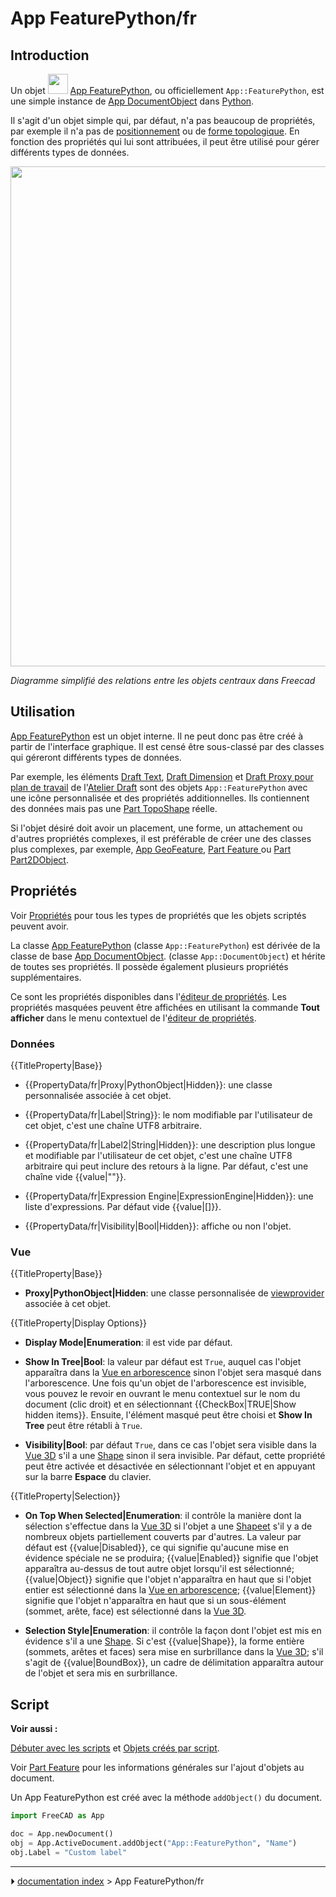 # App FeaturePython/fr
## Introduction

Un objet <img alt="" src=images/Feature.svg  style="width:32px;"> [App FeaturePython](App_FeaturePython/fr.md), ou officiellement `App::FeaturePython`, est une simple instance de [App DocumentObject](App_DocumentObject/fr.md) dans [Python](Python/fr.md).

Il s\'agit d\'un objet simple qui, par défaut, n\'a pas beaucoup de propriétés, par exemple il n\'a pas de [positionnement](Placement/fr.md) ou de [forme topologique](Part_TopoShape/fr.md). En fonction des propriétés qui lui sont attribuées, il peut être utilisé pour gérer différents types de données.

<img alt="" src=images/FreeCAD_core_objects.svg  style="width:800px;">



*Diagramme simplifié des relations entre les objets centraux dans Freecad*



## Utilisation

[App FeaturePython](App_FeaturePython/fr.md) est un objet interne. Il ne peut donc pas être créé à partir de l\'interface graphique. Il est censé être sous-classé par des classes qui géreront différents types de données.

Par exemple, les éléments [Draft Text](Draft_Text/fr.md), [Draft Dimension](Draft_Dimension/fr.md) et [Draft Proxy pour plan de travail](Draft_WorkingPlaneProxy/fr.md) de l\'[Atelier Draft](Draft_Workbench/fr.md) sont des objets `App::FeaturePython` avec une icône personnalisée et des propriétés additionnelles. Ils contiennent des données mais pas une [Part TopoShape](Part_TopoShape/fr.md) réelle.

Si l\'objet désiré doit avoir un placement, une forme, un attachement ou d\'autres propriétés complexes, il est préférable de créer une des classes plus complexes, par exemple, [App GeoFeature](App_GeoFeature/fr.md), [Part Feature ](Part_Feature/fr.md) ou [Part Part2DObject](Part_Part2DObject/fr.md).



## Propriétés

Voir [Propriétés](Property/fr.md) pour tous les types de propriétés que les objets scriptés peuvent avoir.

La classe [App FeaturePython](App_FeaturePython/fr.md) (classe `App::FeaturePython`) est dérivée de la classe de base [App DocumentObject](App_DocumentObject/fr.md). (classe `App::DocumentObject`) et hérite de toutes ses propriétés. Il possède également plusieurs propriétés supplémentaires.

Ce sont les propriétés disponibles dans l\'[éditeur de propriétés](Property_editor/fr.md). Les propriétés masquées peuvent être affichées en utilisant la commande **Tout afficher** dans le menu contextuel de l\'[éditeur de propriétés](Property_editor/fr.md).



### Données


{{TitleProperty|Base}}

-    {{PropertyData/fr|Proxy|PythonObject|Hidden}}: une classe personnalisée associée à cet objet.

-    {{PropertyData/fr|Label|String}}: le nom modifiable par l\'utilisateur de cet objet, c\'est une chaîne UTF8 arbitraire.

-    {{PropertyData/fr|Label2|String|Hidden}}: une description plus longue et modifiable par l\'utilisateur de cet objet, c\'est une chaîne UTF8 arbitraire qui peut inclure des retours à la ligne. Par défaut, c\'est une chaîne vide {{value|""}}.

-    {{PropertyData/fr|Expression Engine|ExpressionEngine|Hidden}}: une liste d\'expressions. Par défaut vide {{value|[]}}.

-    {{PropertyData/fr|Visibility|Bool|Hidden}}: affiche ou non l\'objet.



### Vue


{{TitleProperty|Base}}

-    **Proxy|PythonObject|Hidden**: une classe personnalisée de [viewprovider](Viewprovider/fr.md) associée à cet objet.


{{TitleProperty|Display Options}}

-    **Display Mode|Enumeration**: il est vide par défaut.

-    **Show In Tree|Bool**: la valeur par défaut est `True`, auquel cas l\'objet apparaîtra dans la [Vue en arborescence](Tree_view/fr.md) sinon l\'objet sera masqué dans l\'arborescence. Une fois qu\'un objet de l\'arborescence est invisible, vous pouvez le revoir en ouvrant le menu contextuel sur le nom du document (clic droit) et en sélectionnant {{CheckBox|TRUE|Show hidden items}}. Ensuite, l\'élément masqué peut être choisi et **Show In Tree** peut être rétabli à `True`.

-    **Visibility|Bool**: par défaut `True`, dans ce cas l\'objet sera visible dans la [Vue 3D](3D_view/fr.md) s\'il a une [Shape](Part_TopoShape/fr.md) sinon il sera invisible. Par défaut, cette propriété peut être activée et désactivée en sélectionnant l\'objet et en appuyant sur la barre **Espace** du clavier.


{{TitleProperty|Selection}}

-    **On Top When Selected|Enumeration**: il contrôle la manière dont la sélection s\'effectue dans la [Vue 3D](3D_view/fr.md) si l\'objet a une [Shapeet](Part_TopoShape/fr.md) s\'il y a de nombreux objets partiellement couverts par d\'autres. La valeur par défaut est {{value|Disabled}}, ce qui signifie qu\'aucune mise en évidence spéciale ne se produira; {{value|Enabled}} signifie que l\'objet apparaîtra au-dessus de tout autre objet lorsqu\'il est sélectionné; {{value|Object}} signifie que l\'objet n\'apparaîtra en haut que si l\'objet entier est sélectionné dans la [Vue en arborescence](Tree_view/fr.md); {{value|Element}} signifie que l\'objet n\'apparaîtra en haut que si un sous-élément (sommet, arête, face) est sélectionné dans la [Vue 3D](3D_view/fr.md).

-    **Selection Style|Enumeration**: il contrôle la façon dont l\'objet est mis en évidence s\'il a une [Shape](Part_TopoShape/fr.md). Si c\'est {{value|Shape}}, la forme entière (sommets, arêtes et faces) sera mise en surbrillance dans la [Vue 3D](3D_view/fr.md); s\'il s\'agit de {{value|BoundBox}}, un cadre de délimitation apparaîtra autour de l\'objet et sera mis en surbrillance.



## Script


**Voir aussi :**

[Débuter avec les scripts](FreeCAD_Scripting_Basics/fr.md) et [Objets créés par script](Scripted_objects/fr.md).

Voir [Part Feature](Part_Feature/fr.md) pour les informations générales sur l\'ajout d\'objets au document.

Un App FeaturePython est créé avec la méthode `addObject()` du document.


```python
import FreeCAD as App

doc = App.newDocument()
obj = App.ActiveDocument.addObject("App::FeaturePython", "Name")
obj.Label = "Custom label"
```



---
⏵ [documentation index](../README.md) > App FeaturePython/fr
